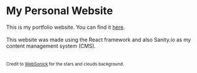 # My Personal Website

This is my portfolio website. You can find it [here](https://aref.netlify.app/). \
\
This website was made using the React framework and also Sanity.io as my content management system (CMS). \
\
\
<sub>Credit to [WebSonick](https://codepen.io/WebSonick/) for the stars and clouds background.</sub>
